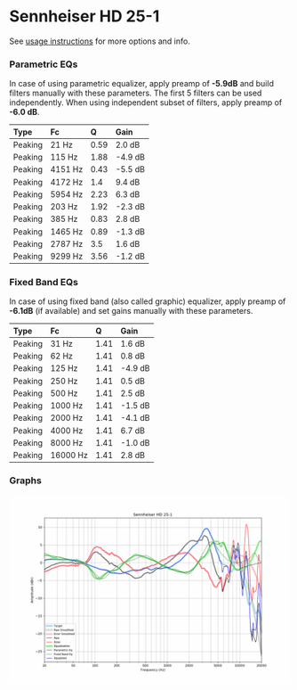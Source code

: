 # Sennheiser HD 25-1
See [usage instructions](https://github.com/jaakkopasanen/AutoEq#usage) for more options and info.

### Parametric EQs
In case of using parametric equalizer, apply preamp of **-5.9dB** and build filters manually
with these parameters. The first 5 filters can be used independently.
When using independent subset of filters, apply preamp of **-6.0 dB**.

| Type    | Fc      |    Q | Gain    |
|:--------|:--------|:-----|:--------|
| Peaking | 21 Hz   | 0.59 | 2.0 dB  |
| Peaking | 115 Hz  | 1.88 | -4.9 dB |
| Peaking | 4151 Hz | 0.43 | -5.5 dB |
| Peaking | 4172 Hz | 1.4  | 9.4 dB  |
| Peaking | 5954 Hz | 2.23 | 6.3 dB  |
| Peaking | 203 Hz  | 1.92 | -2.3 dB |
| Peaking | 385 Hz  | 0.83 | 2.8 dB  |
| Peaking | 1465 Hz | 0.89 | -1.3 dB |
| Peaking | 2787 Hz | 3.5  | 1.6 dB  |
| Peaking | 9299 Hz | 3.56 | -1.2 dB |

### Fixed Band EQs
In case of using fixed band (also called graphic) equalizer, apply preamp of **-6.1dB**
(if available) and set gains manually with these parameters.

| Type    | Fc       |    Q | Gain    |
|:--------|:---------|:-----|:--------|
| Peaking | 31 Hz    | 1.41 | 1.6 dB  |
| Peaking | 62 Hz    | 1.41 | 0.8 dB  |
| Peaking | 125 Hz   | 1.41 | -4.9 dB |
| Peaking | 250 Hz   | 1.41 | 0.5 dB  |
| Peaking | 500 Hz   | 1.41 | 2.5 dB  |
| Peaking | 1000 Hz  | 1.41 | -1.5 dB |
| Peaking | 2000 Hz  | 1.41 | -4.1 dB |
| Peaking | 4000 Hz  | 1.41 | 6.7 dB  |
| Peaking | 8000 Hz  | 1.41 | -1.0 dB |
| Peaking | 16000 Hz | 1.41 | 2.8 dB  |

### Graphs
![](./Sennheiser%20HD%2025-1.png)